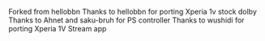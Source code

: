 Forked from hellobbn
Thanks to hellobbn for porting Xperia 1v stock dolby
Thanks to Ahnet and saku-bruh for PS controller
Thanks to wushidi for porting Xperia 1V Stream app
